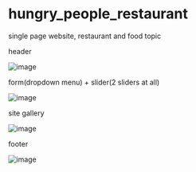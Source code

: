 # hungry_people_restaurant
single page website, restaurant and food topic 

header

![image](https://user-images.githubusercontent.com/63122696/111367443-cc491700-86a5-11eb-851f-552269b50b08.png)

form(dropdown menu) + slider(2 sliders at all)

![image](https://user-images.githubusercontent.com/63122696/111367526-e4b93180-86a5-11eb-8b30-21c62473d5c2.png)

site gallery

![image](https://user-images.githubusercontent.com/63122696/111367476-d539e880-86a5-11eb-98e0-0df186684e43.png)

footer

![image](https://user-images.githubusercontent.com/63122696/111367757-1af6b100-86a6-11eb-9590-f40f1320e2c0.png)
